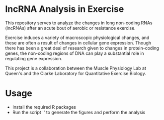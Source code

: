# lncRNA Analysis in Exercise

This repository serves to analyze the changes in long non-coding RNAs (lncRNAs) after an acute bout of aerobic or resistance exercise. 

Exercise induces a variety of macroscopic physiological changes, and these are often a result of changes in cellular gene expression. Though there has been a great deal of research given to changes in protein-coding genes, the non-coding regions of DNA can play a substantial role in regulating gene expression.

This project is a collaboration between the Muscle Physiology Lab at Queen's and the Clarke Laboratory for Quantitative Exercise Biology.

# Usage
- Install the required R packages
- Run the script '' to generate the figures and perform the analysis
